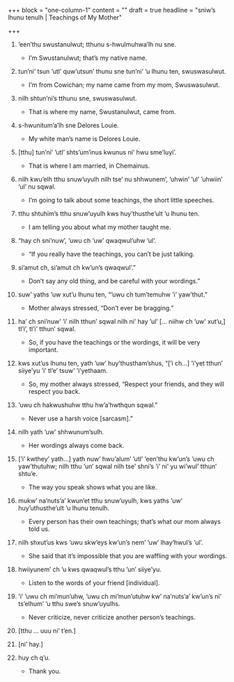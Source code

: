+++
block = "one-column-1"
content = ""
draft = true
headline = "sniw’s lhunu tenulh | Teachings of My Mother"

+++
1. 	’een’thu swustanulwut; tthunu s-hwulmuhwa’lh nu sne.
	* I’m Swustanulwut; that’s my native name.

1. 	tun’ni’ tsun ’utl’ quw’utsun’ thunu sne tun’ni’ ’u lhunu ten, swuswasulwut. 
	* I’m from Cowichan; my name came from my mom, Swuswasulwut.

1. 	nilh shtun’ni’s tthunu sne, swuswasulwut. 
	* That is where my name, Swustanulwut, came from. 

1. 	s-hwunitum’a’lh sne Delores Louie.
	* My white man’s name is Delores Louie.

1. 	[tthu] tun’ni’ ’utl’ shts’um’inus kwunus ni’ hwu sme’luyi’. 
	* That is where I am married, in Chemainus.

1. 	nilh kwu’elh tthu snuw’uyulh nilh tse’ nu shhwunem’, ’uhwin’ ’ul’ ’uhwiin’ ’ul’ nu sqwal. 
	* I’m going to talk about some teachings, the short little speeches.

1. 	tthu shtuhim’s tthu snuw’uyulh kws huy’thusthe’ult ’u lhunu ten.
	* I am telling you about what my mother taught me.

1. 	“hay ch sni’nuw’, ’uwu ch ’uw’ qwaqwul’uhw ’ul’.
	* “If you really have the teachings, you can’t be just talking.

1. 	si’amut ch, si’amut ch kw’un’s qwaqwul’.” 
	* Don’t say any old thing, and be careful with your wordings.”

1. 	suw’ yaths ’uw xut’u lhunu ten, “’uwu ch tum’temuhw ’i’ yaw’thut.” 
	* Mother always stressed, “Don’t ever be bragging.”

1. 	ha’ ch sni’nuw’ ’i’ nilh tthun’ sqwal nilh ni’ hay ’ul’ [… niihw ch ’uw’ xut’u,] tl’i’, tl’i’ tthun’ sqwal. 
	* So, if you have the teachings or the wordings, it will be very important.

1. 	kws xut’us lhunu ten, yath ’uw’ huy’thustham’shus, “[’i ch…] ’i’yet tthun’ siiye’yu ’i’ tl’e’ tsuw’ ’i’yethaam. 
	* So, my mother always stressed, “Respect your friends, and they will respect you back.

1. 	’uwu ch hakwushuhw tthu hw’a’hwthqun sqwal.”
	* Never use a harsh voice [sarcasm].”

1. 	nilh yath ’uw’ shhwunum’sulh. 
	* Her wordings always come back.

1. 	[’i’ kwthey’ yath…] yath nuw’ hwu’alum’ ’utl’ ’een’thu kw’un’s ’uwu ch yaw’thutuhw; nilh tthu ’un’ sqwal nilh tse’ shni’s ’i’ ni’ yu wi’wul’ tthun’ shtu’e.
	* The way you speak shows what you are like.

1. 	mukw’ na’nuts’a’ kwun’et tthu snuw’uyulh, kws yaths ’uw’ huy’uthusthe’ult ’u lhunu tenulh.
	* Every person has their own teachings; that’s what our mom always told us.

1. 	nilh shxut’us kws ’uwu skw’eys kw’un’s nem’ ’uw’ lhay’hwul’s ’ul’. 
	* She said that it’s impossible that you are waffling with your wordings.

1. 	hwiiyunem’ ch ’u kws qwaqwul’s tthu ’un’ siiye’yu. 
	* Listen to the words of your friend [individual].

1. 	’i’ ’uwu ch mi’mun’uhw, ’uwu ch mi’mun’utuhw kw’ na’nuts’a’ kw’un’s ni’ ts’elhum’ ’u tthu swe’s snuw’uyulhs.  
	* Never criticize, never criticize another person’s teachings.

1. 	[tthu … uuu ni’ t’en.]

1. 	[ni’ hay.]

1. 	huy ch q’u.
	* Thank you.
